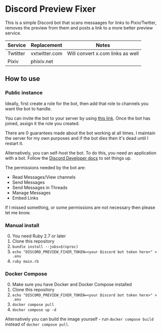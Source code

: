 # Discord Preview Fixer

This is a simple Discord bot that scans messaages for links to Pixiv/Twitter, removes the preview from them and posts a link to a more better preview service.

| Service  | Replacement   | Notes                            |
|----------|---------------|----------------------------------|
| Twtitter | vxtwitter.com | Will convert x.com links as well |
| Pixiv    | phixiv.net    |                                  |

## How to use

### Public instance

Ideally, first create a role for the bot, then add that role to channels you want the bot to handle.

You can invite the bot to your server by using [this link](https://discord.com/api/oauth2/authorize?client_id=1162716486020890634&permissions=377957149696&scope=bot). Once the bot has joined, assign it the role you created.

There are 0 guarantees made about the bot working at all times. I maintain the server for my own purposes and if the bot dies then it's dead until I restart it.

Alternatively, you can self-host the bot. To do this, you need an application with a bot. Follow the [Discord Developer docs](https://discord.com/developers/docs/getting-started) to set things up.

The permissions needed by the bot are:

* Read Messages/View channels
* Send Messages
* Send Messages in Threads
* Manage Messages
* Embed Links

If I missed something, or some permissions are not necessary then please let me know.

### Manual install

0. You need Ruby 2.7 or later
1. Clone this repository
2. `bundle install --jobs=$(nproc)`
3. `echo "DISCORD_PREVIEW_FIXER_TOKEN=<your Discord bot token here>" > .env`
4. `ruby main.rb`

### Docker Compose

0. Make sure you have Docker and Docker Compose installed
1. Clone this repository
2. `echo "DISCORD_PREVIEW_FIXER_TOKEN=<your Discord bot token here>" > .env`
3. `docker compose pull`
4. `docker compose up -d`

Alternatively you can build the image yourself - run `docker compose build` instead of `docker compose pull`.
